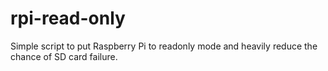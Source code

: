# rpi-read-only
Simple script to put Raspberry Pi to readonly mode and heavily reduce the chance of SD card failure.
